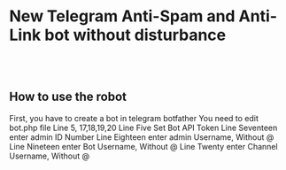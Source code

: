 # New Telegram Anti-Spam and Anti-Link bot without disturbance
<br>
<br>
<h2>How to use the robot</h2>
First, you have to create a bot in telegram botfather
You need to edit bot.php file
Line 5, 17,18,19,20
Line Five Set Bot API Token
Line Seventeen enter admin ID Number
Line Eighteen enter admin Username, Without @
Line Nineteen enter Bot Username, Without @
Line Twenty enter Channel Username, Without @
